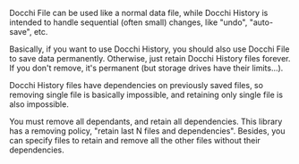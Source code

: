 
Docchi File can be used like a normal data file,
while Docchi History is intended to handle sequential (often small) changes,
like "undo", "auto-save", etc.

Basically, if you want to use Docchi History, you should also use
Docchi File to save data permanently.
Otherwise, just retain Docchi History files forever.
If you don't remove, it's permanent (but storage drives have their limits...).

Docchi History files have dependencies on previously saved files,
so removing single file is basically impossible, and retaining only single file is also impossible.

You must remove all dependants, and retain all dependencies.
This library has a removing policy, "retain last N files and dependencies".
Besides, you can specify files to retain and remove all the other files without their dependencies.
